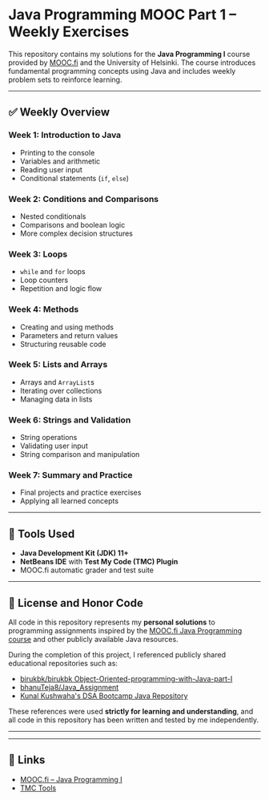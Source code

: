 # Java Programming MOOC Part 1 – Weekly Exercises

This repository contains my solutions for the **Java Programming I** course provided by [MOOC.fi](https://mooc.fi/en/) and the University of Helsinki. The course introduces fundamental programming concepts using Java and includes weekly problem sets to reinforce learning.

---

## ✅ Weekly Overview

### Week 1: Introduction to Java
- Printing to the console
- Variables and arithmetic
- Reading user input
- Conditional statements (`if`, `else`)

### Week 2: Conditions and Comparisons
- Nested conditionals
- Comparisons and boolean logic
- More complex decision structures

### Week 3: Loops
- `while` and `for` loops
- Loop counters
- Repetition and logic flow

### Week 4: Methods
- Creating and using methods
- Parameters and return values
- Structuring reusable code

### Week 5: Lists and Arrays
- Arrays and `ArrayList`s
- Iterating over collections
- Managing data in lists

### Week 6: Strings and Validation
- String operations
- Validating user input
- String comparison and manipulation

### Week 7: Summary and Practice
- Final projects and practice exercises
- Applying all learned concepts

---

## 🧰 Tools Used
- **Java Development Kit (JDK) 11+**
- **NetBeans IDE** with **Test My Code (TMC) Plugin**
- MOOC.fi automatic grader and test suite

---

## 📜 License and Honor Code

All code in this repository represents my **personal solutions** to programming assignments inspired by the [MOOC.fi Java Programming course](https://mooc.fi/en/#faq) and other publicly available Java resources.

During the completion of this project, I referenced publicly shared educational repositories such as:

- [birukbk/birukbk
Object-Oriented-programming-with-Java-part-I](https://github.com/birukbk/Object-Oriented-programming-with-Java-part-I)
- [bhanuTeja8/Java_Assignment](https://github.com/BhanuTeja-8055/Java_Assignment)
- [Kunal Kushwaha's DSA Bootcamp Java Repository](https://github.com/kunal-kushwaha/DSA-Bootcamp-Java)

These references were used **strictly for learning and understanding**, and all code in this repository has been written and tested by me independently.


---


---

## 🔗 Links
- [MOOC.fi – Java Programming I](https://mooc.fi/en/)
- [TMC Tools](https://github.com/testmycode)

